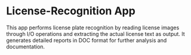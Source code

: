 # License-Recognition App

This app performs license plate recognition by reading license images through I/O operations and extracting the actual license text as output. It generates detailed reports in DOC format for further analysis and documentation.
